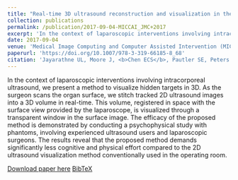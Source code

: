 ```yaml
---
title: "Real-time 3D ultrasound reconstruction and visualization in the context of laparoscopy"
collection: publications
permalink: /publication/2017-09-04-MICCAI_JMC+2017
excerpt: 'In the context of laparoscopic interventions involving intracorporeal ultrasound, we present a method to visualize hidden targets in 3D in this MICCAI paper.'
date: 2017-09-04
venue: 'Medical Image Computing and Computer Assisted Intervention (MICCAI)'
paperurl: 'https://doi.org/10.1007/978-3-319-66185-8_68'
citation: 'Jayarathne UL, Moore J, <b>Chen ECS</b>, Pautler SE, Peters TM., (2017). "Real-time 3D ultrasound reconstruction and visualization in the context of laparoscopy"; in <i>Medical Image Computing and Computer Assisted Intervention -- MICCAI 2017</i>, LNCS 10434, pp.  602-609.'
---
```


In the context of laparoscopic interventions involving intracorporeal ultrasound, we present a method to visualize hidden targets in 3D. As the surgeon scans the organ surface, we stitch tracked 2D ultrasound images into a 3D volume in real-time. This volume, registered in space with the surface view provided by the laparoscope, is visualized through a transparent window in the surface image. The efficacy of the proposed method is demonstrated by conducting a psychophysical study with phantoms, involving experienced ultrasound users and laparoscopic surgeons. The results reveal that the proposed method demands significantly less cognitive and physical effort compared to the 2D ultrasound visualization method conventionally used in the operating room.

[Download paper here](https://doi.org/10.1007/978-3-319-66185-8_68) [BibTeX](./../files/bibtex/JMC+2017.bib)